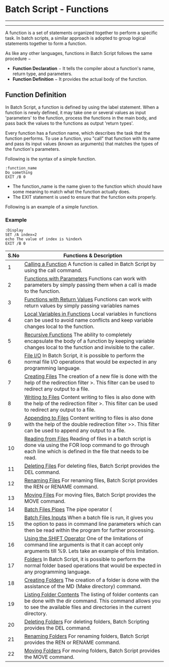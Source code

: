 # Batch Script - Functions

---



---

A function is a set of statements organized together to perform a specific task. In batch scripts, a similar approach is adopted to group logical statements together to form a function.

As like any other languages, functions in Batch Script follows the same procedure −

* **Function Declaration** − It tells the compiler about a function's name, return type, and parameters.
* **Function Definition** − It provides the actual body of the function.

## Function Definition

In Batch Script, a function is defined by using the label statement. When a function is newly defined, it may take one or several values as input 'parameters' to the function, process the functions in the main body, and pass back the values to the functions as output 'return types'.

Every function has a function name, which describes the task that the function performs. To use a function, you "call" that function with its name and pass its input values (known as arguments) that matches the types of the function's parameters.

Following is the syntax of a simple function.

```
:function_name 
Do_something 
EXIT /B 0
```

* The function\_name is the name given to the function which should have some meaning to match what the function actually does.
* The EXIT statement is used to ensure that the function exits properly.

Following is an example of a simple function.

### Example

```
:Display 
SET /A index=2 
echo The value of index is %index% 
EXIT /B 0
```

| S.No | Functions & Description |
| --- | --- |
| 1 | [Calling a Function](batch_script_calling_function.md) A function is called in Batch Script by using the call command. |
| 2 | [Functions with Parameters](batch_script_functions_with_parameters.md) Functions can work with parameters by simply passing them when a call is made to the function. |
| 3 | [Functions with Return Values](batch_script_functions_with_return_values.md) Functions can work with return values by simply passing variables names |
| 4 | [Local Variables in Functions](batch_script_local_variables_functions.md) Local variables in functions can be used to avoid name conflicts and keep variable changes local to the function. |
| 5 | [Recursive Functions](batch_script_recursive_functions.md) The ability to completely encapsulate the body of a function by keeping variable changes local to the function and invisible to the caller. |
| 6 | [File I/O](batch_script_file_io.md) In Batch Script, it is possible to perform the normal file I/O operations that would be expected in any programming language. |
| 7 | [Creating Files](batch_script_creating_files.md) The creation of a new file is done with the help of the redirection filter >. This filter can be used to redirect any output to a file. |
| 8 | [Writing to Files](batch_script_writing_files.md) Content writing to files is also done with the help of the redirection filter >. This filter can be used to redirect any output to a file. |
| 9 | [Appending to Files](batch_script_appending_files.md) Content writing to files is also done with the help of the double redirection filter >>. This filter can be used to append any output to a file. |
| 10 | [Reading from Files](batch_script_reading_from_files.md) Reading of files in a batch script is done via using the FOR loop command to go through each line which is defined in the file that needs to be read. |
| 11 | [Deleting Files](batch_script_deleting_files.md) For deleting files, Batch Script provides the DEL command. |
| 12 | [Renaming Files](batch_script_renaming_files.md) For renaming files, Batch Script provides the REN or RENAME command. |
| 13 | [Moving Files](batch_script_moving_files.md) For moving files, Batch Script provides the MOVE command. |
| 14 | [Batch Files Pipes](batch_script_files_pipes.md) The pipe operator (|) takes the output (by default, STDOUT) of one command and directs it into the input (by default, STDIN) of another command. |
| 15 | [Batch Files Inputs](batch_script_files_inputs.md) When a batch file is run, it gives you the option to pass in command line parameters which can then be read within the program for further processing. |
| 16 | [Using the SHIFT Operator](batch_script_using_shift_operator.md) One of the limitations of command line arguments is that it can accept only arguments till %9. Lets take an example of this limitation. |
| 17 | [Folders](batch_script_folders.md) In Batch Script, it is possible to perform the normal folder based operations that would be expected in any programming language. |
| 18 | [Creating Folders](batch_script_creating_folders.md) The creation of a folder is done with the assistance of the MD (Make directory) command. |
| 19 | [Listing Folder Contents](batch_script_listing_folder_contents.md) The listing of folder contents can be done with the dir command. This command allows you to see the available files and directories in the current directory. |
| 20 | [Deleting Folders](batch_script_deleting_folders.md) For deleting folders, Batch Scripting provides the DEL command. |
| 21 | [Renaming Folders](batch_script_renaming_folders.md) For renaming folders, Batch Script provides the REN or RENAME command. |
| 22 | [Moving Folders](batch_script_moving_folders.md) For moving folders, Batch Script provides the MOVE command. |

